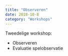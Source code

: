 ```yaml
---
title: "Observeren"
date: 2018-10-8
category: "Workshops"
---
```


Tweedelige workshop:
- Observeren
- Evaluatie spelobservatie
 